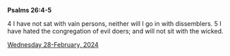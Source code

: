 **Psalms 26:4-5**

4 I have not sat with vain persons, neither will I go in with dissemblers. 5 I have hated the congregation of evil doers; and will not sit with the wicked.

[Wednesday 28-February, 2024](https://getbible.net/kjv/Psalms/26/4-5)
